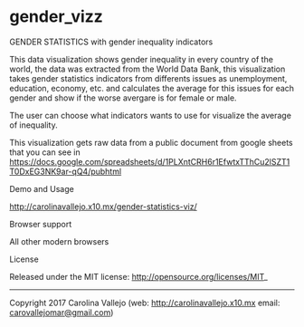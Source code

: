 # gender_vizz

GENDER STATISTICS
with gender inequality indicators

This data visualization shows gender inequality in every country of the world, the data was extracted from the World Data Bank, this visualization takes gender statistics indicators from differents issues as unemployment, education, economy, etc. and calculates the average for this issues for each gender and show if the worse avergare is for female or male.

The user can choose what indicators wants to use for visualize the average of inequality.


This visualization gets raw data from a public document from google sheets that you can see in https://docs.google.com/spreadsheets/d/1PLXntCRH6r1EfwtxTThCu2lSZT1T0DxEG3NK9ar-qQ4/pubhtml

Demo and Usage

http://carolinavallejo.x10.mx/gender-statistics-viz/


Browser support

All other modern browsers

License

Released under the MIT license: http://opensource.org/licenses/MIT_



* * *

Copyright 2017 Carolina Vallejo (web: http://carolinavallejo.x10.mx email: carovallejomar@gmail.com)